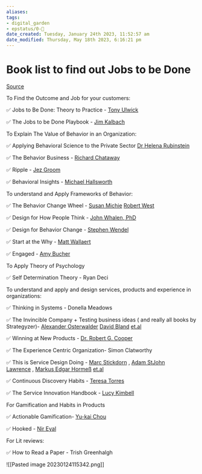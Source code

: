 ```yaml
---
aliases: 
tags: 
- digital_garden
- epstatus/0-🌰
date_created: Tuesday, January 24th 2023, 11:52:57 am
date_modified: Thursday, May 18th 2023, 6:16:21 pm
---
```

# Book list to find out Jobs to be Done
[Source](https://www.linkedin.com/posts/robertcmeza_behavioralscience-behavioraldesign-innovation-activity-7023541483517411328--OKX?utm_source=share&utm_medium=member_desktop)

To Find the Outcome and Job for your customers:  
  
✅ Jobs to Be Done: Theory to Practice - [Tony Ulwick](https://www.linkedin.com/in/ACoAAAGME9wBOVZzQXhWZiz3dOlP-9T8v_oHJMs)  
  
✅ The Jobs to be Done Playbook - [Jim Kalbach](https://www.linkedin.com/in/ACoAAAAA150B74EFhY1o6DdVjj0i2CsA5YII6HQ)  
  
To Explain The Value of Behavior in an Organization:  
  
✅ Applying Behavioral Science to the Private Sector [Dr Helena Rubinstein](https://www.linkedin.com/in/ACoAAAA5r68Bzx6s_Qwy9klfA95n2GfctYXd-mw)  
  
✅ The Behavior Business - [Richard Chataway](https://www.linkedin.com/in/ACoAAAVh81YBxzurQzE12eRD9k0cdd_qI1Ini6E)  
  
✅ Ripple - [Jez Groom](https://www.linkedin.com/in/ACoAAAYSZO8Bnox9c_rOCvqZlTGXdCq8CCT1wBE)  
  
✅ Behavioral Insights - [Michael Hallsworth](https://www.linkedin.com/in/ACoAAANsxHgBULhQAf7dxYkceEtc2h6zM1PcD9I)  
  
To understand and Apply Frameworks of Behavior:  
  
✅ The Behavior Change Wheel - [Susan Michie](https://www.linkedin.com/in/ACoAABIvBJgBqV2ApiR8Jj4WJw5lbmuL_XAgSk4) [Robert West](https://www.linkedin.com/in/ACoAAAWdHe0BP8bgW9U7p9GznWWWg4Q97UBzG28)  
  
✅ Design for How People Think - [John Whalen, PhD](https://www.linkedin.com/in/ACoAAABrY44B8LzNWLCJ8whXWjuD81TzagjCkBA)  
  
✅ Design for Behavior Change - [Stephen Wendel](https://www.linkedin.com/in/ACoAAABktccBIWvGFkk7_Ggo-QlXl-KgaDgE6a4)  
  
✅ Start at the Why - [Matt Wallaert](https://www.linkedin.com/in/ACoAAADJ2TwBaJlLWZd4Cw0fthy2byCD6nJabgg)  
  
✅ Engaged - [Amy Bucher](https://www.linkedin.com/in/ACoAAABPJ1ABUoic9dtT-OHYrvz6vR-jYPz8PgA)  
  
To Apply Theory of Psychology  
  
✅ Self Determination Theory - Ryan Deci  
  
To understand and apply and design services, products and experience in organizations:  
  
✅ Thinking in Systems - Donella Meadows  
  
✅ The Invincible Company + Testing business ideas ( and really all books by Strategyzer)- [Alexander Osterwalder](https://www.linkedin.com/in/ACoAAAADGREBWPDYbOiiDcjz7JowN4XkogBW9sk) [David Bland](https://www.linkedin.com/in/ACoAAAChsu0Bfm8gS6cf2hfzysWz4d2aVqpN1kc) [et.al](http://et.al/)  
  
✅ Winning at New Products - [Dr. Robert G. Cooper](https://www.linkedin.com/in/ACoAABCzKGUB4hRuREqUX_fkw3hS3vzfHHAlQyY)  
  
✅ The Experience Centric Organization- Simon Clatworthy  
  
✅ This is Service Design Doing - [Marc Stickdorn](https://www.linkedin.com/in/ACoAAAIlU0oBQWULw1YzKCFAIFRjKXKP0nhgvys) , [Adam StJohn Lawrence](https://www.linkedin.com/in/ACoAAAAo--wBUrZ2bFSj9457D7u-5URVm-rhxGQ) , [Markus Edgar Hormeß](https://www.linkedin.com/in/ACoAAAEM6P8BtRg81ix76ZteGmy8ixV4FBralYk) [et.al](http://et.al/)  
  
✅ Continuous Discovery Habits - [Teresa Torres](https://www.linkedin.com/in/ACoAAAAABQIBksTwFRyWlc2Rz43Z-BbuVG8zw54)  
  
✅ The Service Innovation Handbook - [Lucy Kimbell](https://www.linkedin.com/in/ACoAAAAJCc0BFN6YtLYmaWCTtrF4rJkrv0KpgWw)  
  
For Gamification and Habits in Products  
  
✅ Actionable Gamification- [Yu-kai Chou](https://www.linkedin.com/in/ACoAAABX2YIBCWOVp1iuacedoCmPFU-kIfrDMZ0)  
  
✅ Hooked - [Nir Eyal](https://www.linkedin.com/in/ACoAAAAHyQEBDr9figMsc4ImSK0wgU_97M8PmMU)  
  
For Lit reviews:  
  
✅ How to Read a Paper - Trish Greenhalgh


![[Pasted image 20230124115342.png]]